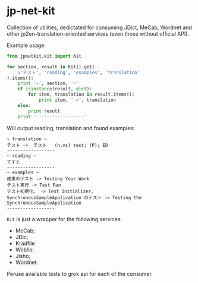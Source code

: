 jp-net-kit
==========

Collection of utilities, dedictated for consuming JDict, MeCab, Wordnet and other jp2en-translation-oriented services (even those without official API).

Example usage:

```Python
from jpnetkit.kit import Kit

for section, result in Kit().get(
    u'テスト', 'reading', 'examples', 'translation'
).items():
    print '~', section, '~'
    if isinstance(result, dict):
        for item, translation in result.items():
            print item, '->', translation
    else:
        print result
    print '------------------'
```

Will output reading, translation and found examples:

```
~ translation ~
テスト ->  テスト   (n,vs) test; (P); ED
------------------
~ reading ~
てすと
------------------
~ examples ~
成果のテスト -> Testing Your Work
テスト実行 -> Test Run
テスト初期化。 -> Test Initializer.
SynchronousSampleApplication のテスト -> Testing the SynchronousSampleApplication
------------------
```

`Kit` is just a wrapper for the following services:

* MeCab;
* JDic;
* Kradfile
* Weblio;
* Jisho;
* Wordnet.

Peruse available tests to grok api for each of the consumer.
